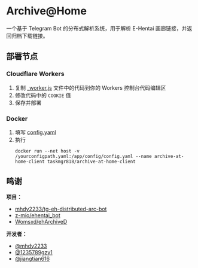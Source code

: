# Archive@Home
一个基于 Telegram Bot 的分布式解析系统，用于解析 E-Hentai 画廊链接，并返回归档下载链接。
## 部署节点

### Cloudflare Workers

1. 复制 [_worker.js](https://github.com/taskmgr818/archive-at-home/blob/main/server/_worker.js) 文件中的代码到你的 Workers 控制台代码编辑区  
2. 修改代码中的 `COOKIE` 值
3. 保存并部署

### Docker
1. 填写 [config.yaml](https://github.com/taskmgr818/archive-at-home/raw/main/client/config/config.yaml.example)
2. 执行
    ```text
    docker run --net host -v /yourconfigpath.yaml:/app/config/config.yaml --name archive-at-home-client taskmgr818/archive-at-home-client
    ```



## 鸣谢

**项目：**

- [mhdy2233/tg-eh-distributed-arc-bot](https://github.com/mhdy2233/tg-eh-distributed-arc-bot)
- [z-mio/ehentai_bot](https://github.com/z-mio/ehentai_bot)
- [Womsxd/ehArchiveD](https://github.com/Womsxd/ehArchiveD)

**开发者：**

- [@mhdy2233](https://github.com/mhdy2233)
- [@1235789gzy1](https://github.com/1235789gzy1)
- [@jiangtian616](https://github.com/jiangtian616)
